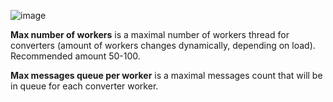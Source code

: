 ![image](https://img.thingsboard.io/gateway/mqtt-connector/workers-settings-1-ce.png)

**Max number of workers** is a maximal number of workers thread for converters (amount of workers changes dynamically, depending on load). Recommended amount 50-100.

**Max messages queue per worker** is a maximal messages count that will be in queue for each converter worker.